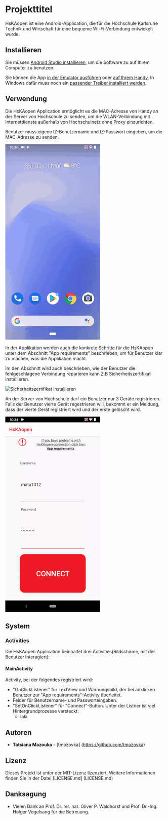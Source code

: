 # Projekttitel

HsKAopen ist eine Android-Application, die für die Hochschule Karlsruhe Technik und Wirtschaft für eine bequeme Wi-Fi-Verbindung entwickelt wurde.

## Installieren

Sie müssen [Android Studio installieren](https://developer.android.com/studio/install), um die Software zu auf Ihrem Computer zu benutzen.

Sie können die App [in der Emulator ausführen](https://developer.android.com/studio/run/emulator) oder [auf Ihrem Handy](https://developer.android.com/studio/run/device). In Windows dafür muss noch ein [passender Treiber installiert werden](https://developer.android.com/studio/run/oem-usb). 

## Verwendung

Die HsKAopen Application ermöglicht es die MAC-Adresse von Handy an der Server von Hochschule zu senden, um die WLAN-Verbindung mit Internetdienste außerhalb von Hochschulnetz ohne Proxy einzurichten. 

Benutzer muss eigene IZ-Benutzername und IZ-Passwort eingeben, um die MAC-Adresse zu senden. 

![Connect to HsKAopen](images_for_readme/gif_use_app.gif)

In der Applikation werden auch die konkrete Schritte für die HsKAopen unter dem Abschnitt "App requirements" beschrieben, um für Benutzer klar zu machen, was die Applikation macht. 

Im den Abschnitt wird auch beschrieben, wie der Benutzer die fehlgeschlagene Verbindung reparieren kann Z.B Sicherheitszertifikat installieren.

![Sicherheitszertifikat installieren](images_for_readme/install_certificate.gif)

An der Server von Hochschule darf ein Benutzer nur 3 Geräte registrieren. Falls der Benutzer vierte Gerät regestrieren will, bekommt er ein Meldung, dass der vierte Gerät registriert wird und der erste gelöscht wird.

![Registrationsmeldung](images_for_readme/allow_just_3_devices.gif)

## System

### Activities 

Die HsKAopen Application beinhaltet drei Activities(Bildschirme, mit der Benutzer interagiert):

#### MainActivity

Activity, bei der folgendes registriert wird:
* "OnClickListener" für TextView und Warnungsbild, der bei anklicken Benutzer zur "App requirements"-Activity überleitet. 
* Felder für Benutzername- und Passworteingaben. 
* "SetOnClickListener" für "Connect"-Button. Unter der Listner ist viel Hintergrundprozesse versteckt:
    * lala


## Autoren

* **Tatsiana Mazouka** - [tmozovka] (https://github.com/tmozovka)

## Lizenz

Dieses Projekt ist unter der MIT-Lizenz lizenziert. Weitere Informationen finden Sie in der Datei [LICENSE.md] (LICENSE.md)

## Danksagung

* Vielen Dank an Prof. Dr. rer. nat. Oliver P. Waldhorst und Prof. Dr.-Ing. Holger Vogelsang für die Betreuung. 